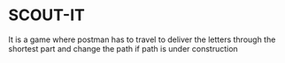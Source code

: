 # SCOUT-IT
It is a game where postman has to travel to deliver the letters through the shortest part and change the path if path is under construction
